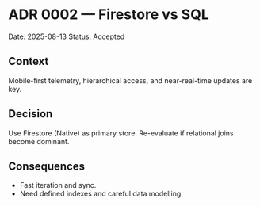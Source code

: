 # ADR 0002 — Firestore vs SQL
Date: 2025-08-13
Status: Accepted

## Context
Mobile-first telemetry, hierarchical access, and near-real-time updates are key.

## Decision
Use Firestore (Native) as primary store. Re-evaluate if relational joins become dominant.

## Consequences
- Fast iteration and sync.
- Need defined indexes and careful data modelling.
